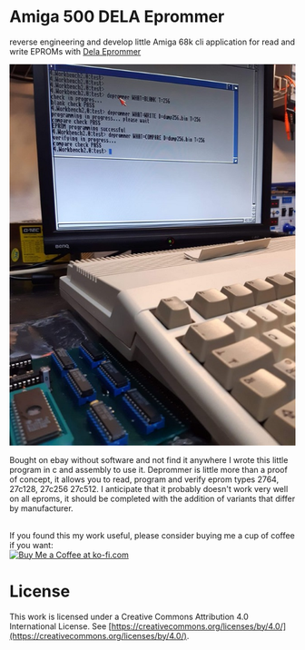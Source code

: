 
# Amiga 500 DELA Eprommer
reverse engineering and develop little Amiga 68k cli application for read and write EPROMs with [Dela Eprommer](http://amiga.resource.cx/exp/delaeprommer)<br>

![alt text](https://github.com/na103/eprommer/blob/main/img/deprommer.jpg "Deprommer in action")

Bought on ebay without software and not find it anywhere I wrote this little program in c and assembly to use it.
Deprommer is little more than a proof of concept, it allows you to read, program and verify eprom types 2764, 27c128, 27c256 27c512.
I anticipate that it probably doesn't work very well on all eproms, it should be completed with the addition of variants that differ by manufacturer.

<br>
If you found this my work useful, please consider buying me a cup of coffee if you want:<br>
<a href='https://ko-fi.com/na103' target='_blank'><img height='36' style='border:0px;height:36px;' src='https://storage.ko-fi.com/cdn/cup-border.png' border='0' alt='Buy Me a Coffee at ko-fi.com' /></a>


# License

This work is licensed under a Creative Commons Attribution 4.0 International License. See [https://creativecommons.org/licenses/by/4.0/](https://creativecommons.org/licenses/by/4.0/).

